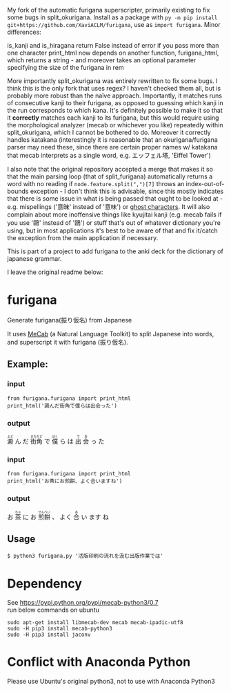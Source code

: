My fork of the automatic furigana superscripter, primarily existing to fix some bugs in split_okurigana. Install as a package with `py -m pip install git+https://github.com/XaviACLM/furigana`, use as `import furigana`. Minor differences:

is_kanji and is_hiragana return False instead of error if you pass more than one character
print_html now depends on another function, furigana_html, which returns a string - and moreover takes an optional parameter specifying the size of the furigana in rem

More importantly split_okurigana was entirely rewritten to fix some bugs. I think this is the only fork that uses regex? I haven't checked them all, but is probably more robust than the naïve approach. Importantly, it matches runs of consecutive kanji to their furigana, as opposed to guessing which kanji in the run corresponds to which kana. It's definitely possible to make it so that it **correctly** matches each kanji to its furigana, but this would require using the morphological analyzer (mecab or whichever you like) repeatedly within split_okurigana, which I cannot be bothered to do. Moreover it correctly handles katakana (interestingly it is reasonable that an okurigana/furigana parser may need these, since there are certain proper names w/ katakana that mecab interprets as a single word, e.g. エッフェル塔, 'Eiffel Tower')

I also note that the original repository accepted a merge that makes it so that the main parsing loop (that of split_furigana) automatically returns a word with no reading if `node.feature.split(",")[7]` throws an index-out-of-bounds exception - I don't think this is advisable, since this mostly indicates that there is some issue in what is being passed that ought to be looked at - e.g. mispellings ('意昧' instead of '意味') or [ghost characters](https://en.wikipedia.org/wiki/Ghost_characters). It will also complain about more inoffensive things like kyujitai kanji (e.g. mecab fails if you use '鷗' instead of '鴎') or stuff that's out of whatever dictionary you're using, but in most applications it's best to be aware of that and fix it/catch the exception from the main application if necessary.

This is part of a project to add furigana to the anki deck for the dictionary of japanese grammar.

I leave the original readme below:

# furigana
Generate furigana(振り仮名) from Japanese

It uses [MeCab](http://taku910.github.io/mecab/) (a Natural Language Toolkit) to split Japanese into words, and superscript it with furigana (振り仮名).

## Example:
### input
```
from furigana.furigana import print_html
print_html('澱んだ街角で僕らは出会った')
```
### output
<ruby><rb>澱</rb><rt>よど</rt></ruby>
ん
だ
<ruby><rb>街角</rb><rt>まちかど</rt></ruby>
で
<ruby><rb>僕</rb><rt>ぼく</rt></ruby>
ら
は
<ruby><rb>出</rb><rt>で</rt></ruby>
<ruby><rb>会</rb><rt>あ</rt></ruby>
っ
た

### input
```
from furigana.furigana import print_html
print_html('お茶にお煎餅、よく合いますね')
```

### output
お
<ruby><rb>茶</rb><rt>ちゃ</rt></ruby>
に
お
<ruby><rb>煎餅</rb><rt>せんべい</rt></ruby>
、
よく
<ruby><rb>合</rb><rt>あ</rt></ruby>
い
ます
ね

## Usage
```
$ python3 furigana.py '活版印刷の流れを汲む出版作業では'
```

# Dependency
See https://pypi.python.org/pypi/mecab-python3/0.7 <br/>
run below commands on ubuntu 
```
sudo apt-get install libmecab-dev mecab mecab-ipadic-utf8
sudo -H pip3 install mecab-python3
sudo -H pip3 install jaconv
```

# Conflict with Anaconda Python
Please use Ubuntu's original python3, not to use with Anaconda Python3
